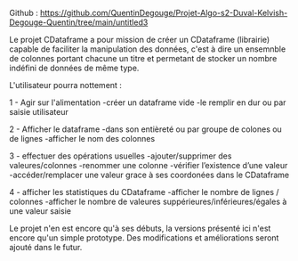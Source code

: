 
Github : https://github.com/QuentinDegouge/Projet-Algo-s2-Duval-Kelvish-Degouge-Quentin/tree/main/untitled3

Le projet CDataframe a pour mission de créer un CDataframe (librairie) capable de faciliter la manipulation des données, c'est à dire un ensemnble de colonnes portant chacune un titre et permetant de stocker un nombre indéfini de données de même type.

L'utilisateur pourra nottement :

1 - Agir sur l'alimentation
      -créer un dataframe vide 
      -le remplir en dur ou par saisie utilisateur

2 - Afficher le dataframe
      -dans son entièreté ou par groupe de colones ou de lignes
      -afficher le nom des colonnes

3 - effectuer des opérations usuelles
      -ajouter/supprimer des valeures/colonnes
      -renommer une colonne
      -vérifier l’existence d’une valeur
      -accéder/remplacer une valeur grace à ses coordonées dans le CDataframe

4 - afficher les statistiques du CDataframe
      -afficher le nombre de lignes / colonnes
      -afficher le nombre de valeures suppérieures/inférieures/égales à une valeur saisie



Le projet n'en est encore qu'à ses débuts, la versions présenté ici n'est encore qu'un simple prototype. 
Des modifications et améliorations seront ajouté dans le futur.
